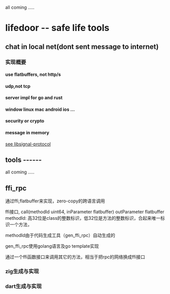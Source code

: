 
all coming  .....  
# lifedoor -- safe life tools
## chat in local net(dont sent message to internet)
### 实现概要
#### use flatbuffers, not http/s
#### udp,not tcp
#### server impl for go and rust
#### window linux mac android ios ...
#### security or crypto
#### message in memory
[see libsignal-protocol](https://github.com/signalapp/libsignal/blob/main/rust/protocol/Cargo.toml)

## tools ------

all coming  .....  
## ffi_rpc
通过ffi,flatbuffer来实现，zero-copy的跨语言调用  
  
ffi接口,  call(methodId uint64, inParameter flatbuffer) outParameter flatbuffer  
methodId: 高32位是class的整数标识，低32位是方法的整数标识，合起来唯一标识一个方法，

methodId由于代码生成工具（gen_ffi_rpc）自动生成的

gen_ffi_rpc使用golang语言及go template实现
  
通过一个ffi函数接口来调用其它的方法，相当于把rpc的网络换成ffi接口  

### zig生成与实现

### dart生成与实现